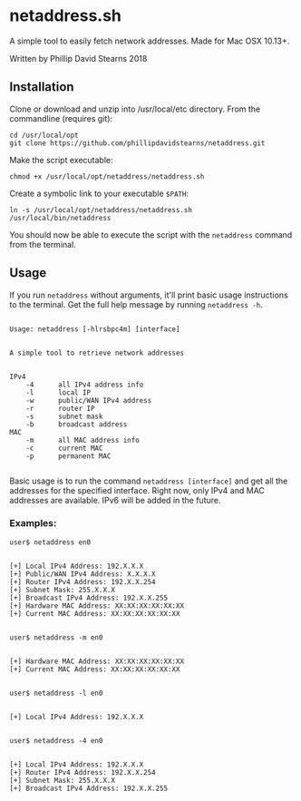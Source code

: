 # netaddress.sh

A simple tool to easily fetch network addresses. Made for Mac OSX 10.13+.

Written by Phillip David Stearns 2018

## Installation
Clone or download and unzip into /usr/local/etc directory. From the commandline (requires git):

```
cd /usr/local/opt
git clone https://github.com/phillipdavidstearns/netaddress.git
```

Make the script executable:

```
chmod +x /usr/local/opt/netaddress/netaddress.sh
```

Create a symbolic link to your executable `$PATH`:

```
ln -s /usr/local/opt/netaddress/netaddress.sh /usr/local/bin/netaddress
```

You should now be able to execute the script with the `netaddress` command from the terminal.

## Usage
If you run `netaddress` without arguments, it'll print basic usage instructions to the terminal. Get the full help message by running `netaddress -h`.

```

Usage: netaddress [-hlrsbpc4m] [interface]


A simple tool to retrieve network addresses


IPv4
	-4		all IPv4 address info
	-l		local IP
	-w		public/WAN IPv4 address
	-r		router IP
	-s		subnet mask
	-b		broadcast address
MAC
	-m		all MAC address info
	-c		current MAC
	-p		permanent MAC
	
```

Basic usage is to run the command `netaddress [interface]` and get all the addresses for the specified interface. Right now, only IPv4 and MAC addresses are available. IPv6 will be added in the future.

### Examples:

```
user$ netaddress en0


[+] Local IPv4 Address: 192.X.X.X
[+] Public/WAN IPv4 Address: X.X.X.X
[+] Router IPv4 Address: 192.X.X.254
[+] Subnet Mask: 255.X.X.X
[+] Broadcast IPv4 Address: 192.X.X.255
[+] Hardware MAC Address: XX:XX:XX:XX:XX:XX
[+] Current MAC Address: XX:XX:XX:XX:XX:XX


user$ netaddress -m en0


[+] Hardware MAC Address: XX:XX:XX:XX:XX:XX
[+] Current MAC Address: XX:XX:XX:XX:XX:XX


user$ netaddress -l en0


[+] Local IPv4 Address: 192.X.X.X


user$ netaddress -4 en0


[+] Local IPv4 Address: 192.X.X.X
[+] Router IPv4 Address: 192.X.X.254
[+] Subnet Mask: 255.X.X.X
[+] Broadcast IPv4 Address: 192.X.X.255

```
